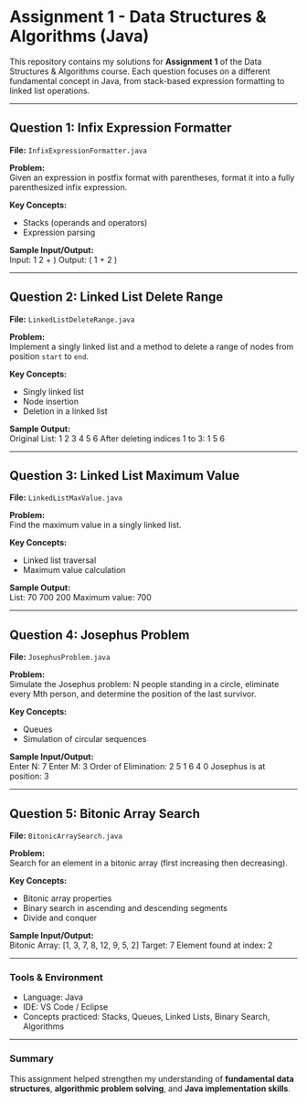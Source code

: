 # Assignment 1 - Data Structures & Algorithms (Java)

This repository contains my solutions for **Assignment 1** of the Data Structures & Algorithms course. Each question focuses on a different fundamental concept in Java, from stack-based expression formatting to linked list operations.

---

## **Question 1: Infix Expression Formatter**
**File:** `InfixExpressionFormatter.java`  

**Problem:**  
Given an expression in postfix format with parentheses, format it into a fully parenthesized infix expression.  

**Key Concepts:**  
- Stacks (operands and operators)  
- Expression parsing  

**Sample Input/Output:**  
Input: 1 2 + )
Output: ( 1 + 2 )



---

## **Question 2: Linked List Delete Range**
**File:** `LinkedListDeleteRange.java`  

**Problem:**  
Implement a singly linked list and a method to delete a range of nodes from position `start` to `end`.  

**Key Concepts:**  
- Singly linked list  
- Node insertion  
- Deletion in a linked list  

**Sample Output:**  
Original List: 1 2 3 4 5 6
After deleting indices 1 to 3: 1 5 6





---

## **Question 3: Linked List Maximum Value**
**File:** `LinkedListMaxValue.java`  

**Problem:**  
Find the maximum value in a singly linked list.  

**Key Concepts:**  
- Linked list traversal  
- Maximum value calculation  

**Sample Output:**  
List: 70 700 200
Maximum value: 700




---

## **Question 4: Josephus Problem**
**File:** `JosephusProblem.java`  

**Problem:**  
Simulate the Josephus problem: N people standing in a circle, eliminate every Mth person, and determine the position of the last survivor.  

**Key Concepts:**  
- Queues  
- Simulation of circular sequences  

**Sample Input/Output:**  
Enter N: 7
Enter M: 3
Order of Elimination: 2 5 1 6 4 0
Josephus is at position: 3



---

## **Question 5: Bitonic Array Search**
**File:** `BitonicArraySearch.java`  

**Problem:**  
Search for an element in a bitonic array (first increasing then decreasing).  

**Key Concepts:**  
- Bitonic array properties  
- Binary search in ascending and descending segments  
- Divide and conquer  

**Sample Input/Output:**  
Bitonic Array: [1, 3, 7, 8, 12, 9, 5, 2]
Target: 7
Element found at index: 2



---

### **Tools & Environment**
- Language: Java  
- IDE: VS Code / Eclipse  
- Concepts practiced: Stacks, Queues, Linked Lists, Binary Search, Algorithms  

---

### **Summary**
This assignment helped strengthen my understanding of **fundamental data structures**, **algorithmic problem solving**, and **Java implementation skills**.


